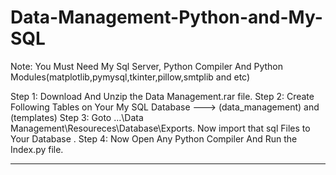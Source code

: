 # Data-Management-Python-and-My-SQL

Note: You Must Need My Sql Server, Python Compiler And Python Modules(matplotlib,pymysql,tkinter,pillow,smtplib and etc)

Step 1: Download And Unzip the Data Management.rar file.
Step 2: Create Following Tables on Your My SQL Database ---> (data_management) and (templates) 
Step 3: Goto ...\Data Management\Resoureces\Database\Exports. Now import that sql Files to Your Database .
Step 4: Now Open Any Python Compiler And Run the Index.py file.

-----------------------------------------------------------------------------------------------------------------
